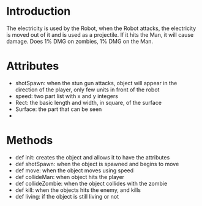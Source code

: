 # Introduction #

The electricity is used by the Robot, when the Robot attacks, the electricity is moved out of it and is used as a projectile. If it hits the Man, it will cause damage. Does 1% DMG on zombies, 1% DMG on the Man.

# Attributes #

  * shotSpawn: when the stun gun attacks, object will appear  in the direction of the player, only few units in front of the robot
  * speed: two part list with x and y integers
  * Rect: the basic length and width, in square, of the surface
  * Surface: the part that can be seen
  * 

# Methods #

  * def init: creates the object and allows it to have the attributes
  * def shotSpawn: when the object is spawned and begins to move
  * def move: when the object moves using speed
  * def collideMan: when object hits the player
  * def collideZombie: when the object collides with the zombie
  * def kill: when the objects hits the enemy, and kills
  * def living: if the object is still living or not